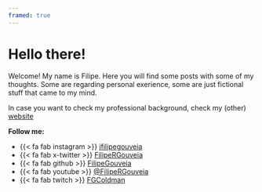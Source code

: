 ```yaml
---
framed: true
---
```


# Hello there!

Welcome! My name is Filipe.
Here you will find some posts with some of my thoughts. Some are regarding personal exerience, some are just fictional stuff that came to my mind.

In case you want to check my professional background, check my (other) [website](https://filipegouveia.github.io/)

**Follow me:**
- {{< fa fab instagram >}} [jfilipegouveia](https://www.instagram.com/jfilipegouveia/)
- {{< fa fab x-twitter >}} [FilipeRGouveia](https://twitter.com/FilipeRGouveia)
- {{< fa fab github >}} [FilipeGouveia](https://github.com/FilipeGouveia)
- {{< fa fab youtube >}} [@FilipeRGouveia](https://www.youtube.com/@FilipeRGouveia)
- {{< fa fab twitch >}} [FGColdman](https://www.twitch.tv/fgcoldman)


<!-- - <a href="https://www.instagram.com/jfilipegouveia/" target="_blank">{{< fa fab instagram >}} jfilipegouveia</a>
- <a href="https://twitter.com/FilipeRGouveia" target="_blank">{{< fa fab x-twitter >}} FilipeRGouveia</a>
- <a href="https://github.com/FilipeGouveia" target="_blank">{{< fa fab github >}} FilipeGouveia</a>
- <a href="https://www.youtube.com/@FilipeRGouveia" target="_blank">{{< fa fab youtube >}} @FilipeRGouveia</a>
- <a href="https://www.twitch.tv/fgcoldman" target="_blank">{{< fa fab twitch >}} FGColdman</a> -->

<!-- **bold**
*it*
```code``` -->

